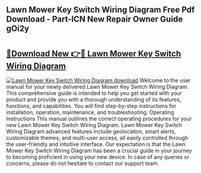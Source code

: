 ## Lawn Mower Key Switch Wiring Diagram Free Pdf Download - Part-lCN New Repair Owner Guide gOi2y

# <h2><a href="http://dft5x6n.blite.top/?on=Lawn+Mower+Key+Switch+Wiring+Diagram">🔗Download New 👉🔴 Lawn Mower Key Switch Wiring Diagram</a></h2>

[![Lawn Mower Key Switch Wiring Diagram download](https://i.imgur.com/lujVjoI.png)](http://dft5x6n.blite.top/?on=Lawn+Mower+Key+Switch+Wiring+Diagram)
Welcome to the user manual for your newly delivered Lawn Mower Key Switch Wiring Diagram. This comprehensive guide is intended to help you get started with your product and provide you with a thorough understanding of its features, functions, and capabilities. You will find step-by-step instructions for installation, operation, maintenance, and troubleshooting. Operating Instructions This manual outlines the correct operating procedures for your new Lawn Mower Key Switch Wiring Diagram. Lawn Mower Key Switch Wiring Diagram advanced features include geolocation, smart alerts, customizable themes, and multi-user access, all easily controlled through the user-friendly and intuitive interface. Our expectation is that the Lawn Mower Key Switch Wiring Diagram has been a crucial guide in your journey to becoming proficient in using your new device. In case of any queries or concerns, please do not hesitate to contact our support team.

